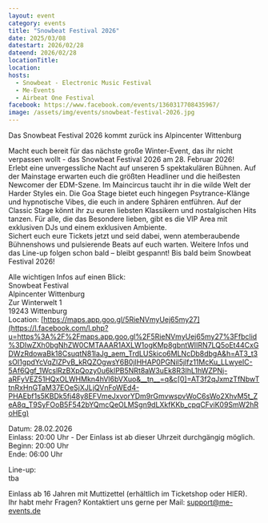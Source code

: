 ```yaml
---
layout: event
category: events
title: "Snowbeat Festival 2026"
date: 2025/03/08
datestart: 2026/02/28
dateend: 2026/02/28
locationTitle:
location:
hosts:
  - Snowbeat - Electronic Music Festival
  - Me-Events
  - Airbeat One Festival
facebook: https://www.facebook.com/events/1360317708435967/
image: /assets/img/events/snowbeat-festival-2026.jpg
---
```


Das Snowbeat Festival 2026 kommt zurück ins Alpincenter Wittenburg

Macht euch bereit für das nächste große Winter-Event, das ihr nicht verpassen wollt - das Snowbeat Festival 2026 am 28. Februar 2026!  
Erlebt eine unvergessliche Nacht auf unseren 5 spektakulären Bühnen. Auf der Mainstage erwarten euch die größten Headliner und die heißesten Newcomer der EDM-Szene. Im Maincircus taucht ihr in die wilde Welt der Harder Styles ein. Die Goa Stage bietet euch hingegen Psytrance-Klänge und hypnotische Vibes, die euch in andere Sphären entführen. Auf der Classic Stage könnt ihr zu euren liebsten Klassikern und nostalgischen Hits tanzen. Für alle, die das Besondere lieben, gibt es die VIP Area mit exklusiven DJs und einem exklusiven Ambiente.  
Sichert euch eure Tickets jetzt und seid dabei, wenn atemberaubende Bühnenshows und pulsierende Beats auf euch warten. Weitere Infos und das Line-up folgen schon bald – bleibt gespannt! Bis bald beim Snowbeat Festival 2026!

Alle wichtigen Infos auf einen Blick:  
Snowbeat Festival  
Alpincenter Wittenburg  
Zur Winterwelt 1  
19243 Wittenburg  
Location: [https://maps.app.goo.gl/5RieNVmyUej65my27](https://l.facebook.com/l.php?u=https%3A%2F%2Fmaps.app.goo.gl%2F5RieNVmyUej65my27%3Ffbclid%3DIwZXh0bgNhZW0CMTAAAR1AXLW1ogKMp8gbntWIIRN7LQ5oEt44CxGDWzRdowaBk18CsuqtN81laJg_aem_TrdLUSkico6MLNcDb8dbgA&h=AT3_t3sOI1gpdYcVqZlZPvB_kRQZOgwsY6B0jlHHAP0PGNil5jlfz11McKu_LLwyeIC-5Af6Qgf_1WcslRzBXpQozy0u6klPB5NRt8aW3uEk8R3IhL1hWZPNj-aRFyVEZ51HQxOLWHMkn4hVl6bVXuo&__tn__=q&c[0]=AT3f2qJxmzTfNbwTtnRxHnGTaM37EOeSjXJLjQVnFoWEd4-PHAEbf1s5KBDk5fj48y8EFVmeJxvorYDm9rGmvwspvWoC6sWo2XhvM5t_ZeA8q_T9SyFOoB5F542bYQmcQeOLMSgn9dLXkfKKb_cpqCFviK09SmW2hRoHEg)

Datum: 28.02.2026  
Einlass: 20:00 Uhr - Der Einlass ist ab dieser Uhrzeit durchgängig möglich.  
Beginn: 20:00 Uhr  
Ende: 06:00 Uhr

Line-up:  
tba

Einlass ab 16 Jahren mit Muttizettel (erhältlich im Ticketshop oder HIER).  
Ihr habt mehr Fragen? Kontaktiert uns gerne per Mail: support@me-events.de
